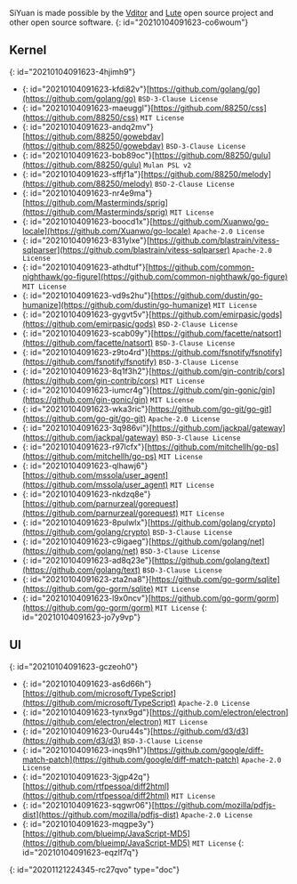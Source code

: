 SiYuan is made possible by the [Vditor](https://github.com/Vanessa219/vditor) and [Lute](https://github.com/88250/lute) open source project and other open source software.
{: id="20210104091623-co6woum"}

## Kernel
{: id="20210104091623-4hjimh9"}

* {: id="20210104091623-kfdi82v"}[https://github.com/golang/go](https://github.com/golang/go) `BSD-3-Clause License`
* {: id="20210104091623-maeuggl"}[https://github.com/88250/css](https://github.com/88250/css) `MIT License`
* {: id="20210104091623-andq2mv"}[https://github.com/88250/gowebdav](https://github.com/88250/gowebdav) `BSD-3-Clause License`
* {: id="20210104091623-bob89oc"}[https://github.com/88250/gulu](https://github.com/88250/gulu) `Mulan PSL v2`
* {: id="20210104091623-sffjf1a"}[https://github.com/88250/melody](https://github.com/88250/melody) `BSD-2-Clause License`
* {: id="20210104091623-nr4e9ma"}[https://github.com/Masterminds/sprig](https://github.com/Masterminds/sprig) `MIT License`
* {: id="20210104091623-boocd1x"}[https://github.com/Xuanwo/go-locale](https://github.com/Xuanwo/go-locale) `Apache-2.0 License`
* {: id="20210104091623-831ylxe"}[https://github.com/blastrain/vitess-sqlparser](https://github.com/blastrain/vitess-sqlparser) `Apache-2.0 License`
* {: id="20210104091623-athdtuf"}[https://github.com/common-nighthawk/go-figure](https://github.com/common-nighthawk/go-figure) `MIT License`
* {: id="20210104091623-vd9s2hu"}[https://github.com/dustin/go-humanize](https://github.com/dustin/go-humanize) `MIT License`
* {: id="20210104091623-gygvt5v"}[https://github.com/emirpasic/gods](https://github.com/emirpasic/gods) `BSD-2-Clause License`
* {: id="20210104091623-scab09y"}[https://github.com/facette/natsort](https://github.com/facette/natsort) `BSD-3-Clause License`
* {: id="20210104091623-z9to4rd"}[https://github.com/fsnotify/fsnotify](https://github.com/fsnotify/fsnotify) `BSD-3-Clause License`
* {: id="20210104091623-8q1f3h2"}[https://github.com/gin-contrib/cors](https://github.com/gin-contrib/cors) `MIT License`
* {: id="20210104091623-iumcr4g"}[https://github.com/gin-gonic/gin](https://github.com/gin-gonic/gin) `MIT License`
* {: id="20210104091623-wka3ric"}[https://github.com/go-git/go-git](https://github.com/go-git/go-git) `Apache-2.0 License`
* {: id="20210104091623-3q986vi"}[https://github.com/jackpal/gateway](https://github.com/jackpal/gateway) `BSD-3-Clause License`
* {: id="20210104091623-r97lcfx"}[https://github.com/mitchellh/go-ps](https://github.com/mitchellh/go-ps) `MIT License`
* {: id="20210104091623-qlhawj6"}[https://github.com/mssola/user_agent](https://github.com/mssola/user_agent) `MIT License`
* {: id="20210104091623-nkdzq8e"}[https://github.com/parnurzeal/gorequest](https://github.com/parnurzeal/gorequest) `MIT License`
* {: id="20210104091623-8pulwlx"}[https://github.com/golang/crypto](https://github.com/golang/crypto) `BSD-3-Clause License`
* {: id="20210104091623-c9igaeg"}[https://github.com/golang/net](https://github.com/golang/net) `BSD-3-Clause License`
* {: id="20210104091623-ad8q23e"}[https://github.com/golang/text](https://github.com/golang/text) `BSD-3-Clause License`
* {: id="20210104091623-zta2na8"}[https://github.com/go-gorm/sqlite](https://github.com/go-gorm/sqlite) `MIT License`
* {: id="20210104091623-l9x0ncv"}[https://github.com/go-gorm/gorm](https://github.com/go-gorm/gorm) `MIT License`
{: id="20210104091623-jo7y9vp"}

## UI
{: id="20210104091623-gczeoh0"}

* {: id="20210104091623-as6d66h"}[https://github.com/microsoft/TypeScript](https://github.com/microsoft/TypeScript) `Apache-2.0 License`
* {: id="20210104091623-tynx9gd"}[https://github.com/electron/electron](https://github.com/electron/electron) `MIT License`
* {: id="20210104091623-0uru44s"}[https://github.com/d3/d3](https://github.com/d3/d3) `BSD-3-Clause License`
* {: id="20210104091623-inqs9h1"}[https://github.com/google/diff-match-patch](https://github.com/google/diff-match-patch) `Apache-2.0 License`
* {: id="20210104091623-3jgp42q"}[https://github.com/rtfpessoa/diff2html](https://github.com/rtfpessoa/diff2html) `MIT License`
* {: id="20210104091623-sqgwr06"}[https://github.com/mozilla/pdfjs-dist](https://github.com/mozilla/pdfjs-dist) `Apache-2.0 License`
* {: id="20210104091623-mqgpe3y"}[https://github.com/blueimp/JavaScript-MD5](https://github.com/blueimp/JavaScript-MD5) `MIT License`
{: id="20210104091623-eqzlf7q"}


{: id="20201121224345-rc27qvo" type="doc"}
